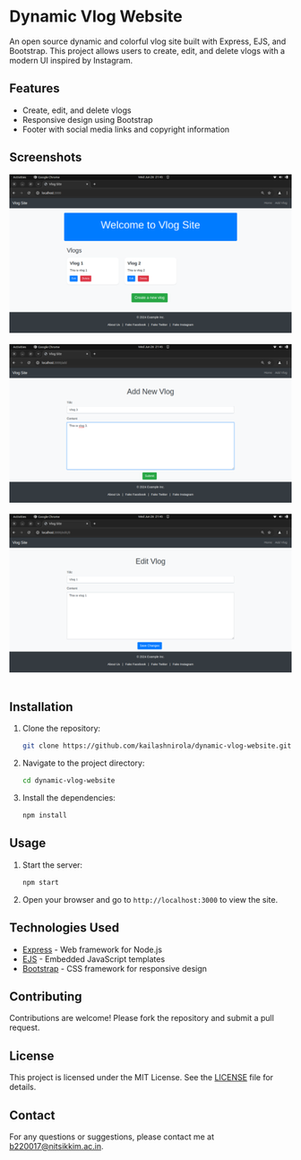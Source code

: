 # Dynamic Vlog Website

An open source dynamic and colorful vlog site built with Express, EJS, and Bootstrap. This project allows users to create, edit, and delete vlogs with a modern UI inspired by Instagram.

## Features

- Create, edit, and delete vlogs
- Responsive design using Bootstrap
- Footer with social media links and copyright information

## Screenshots

![Screenshot](public/images/index.png)
<br><br>
![Screenshot](public/images/add.png)<br><br>
![Screenshot](public/images/edit.png)<br><br>

## Installation

1. Clone the repository:
    ```sh
    git clone https://github.com/kailashnirola/dynamic-vlog-website.git
    ```
2. Navigate to the project directory:
    ```sh
    cd dynamic-vlog-website
    ```

3. Install the dependencies:
    ```sh
    npm install
    ```

## Usage

1. Start the server:
    ```sh
    npm start
    ```

2. Open your browser and go to `http://localhost:3000` to view the site.

## Technologies Used

- [Express](https://expressjs.com/) - Web framework for Node.js
- [EJS](https://ejs.co/) - Embedded JavaScript templates
- [Bootstrap](https://getbootstrap.com/) - CSS framework for responsive design

## Contributing

Contributions are welcome! Please fork the repository and submit a pull request.

## License

This project is licensed under the MIT License. See the [LICENSE](LICENSE) file for details.

## Contact

For any questions or suggestions, please contact me at [b220017@nitsikkim.ac.in](mailto:b220017@nitsikkim.ac.in).

